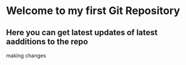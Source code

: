 # Welcome to my first Git Repository
## Here you can get latest updates of latest aadditions to the repo
making changes

